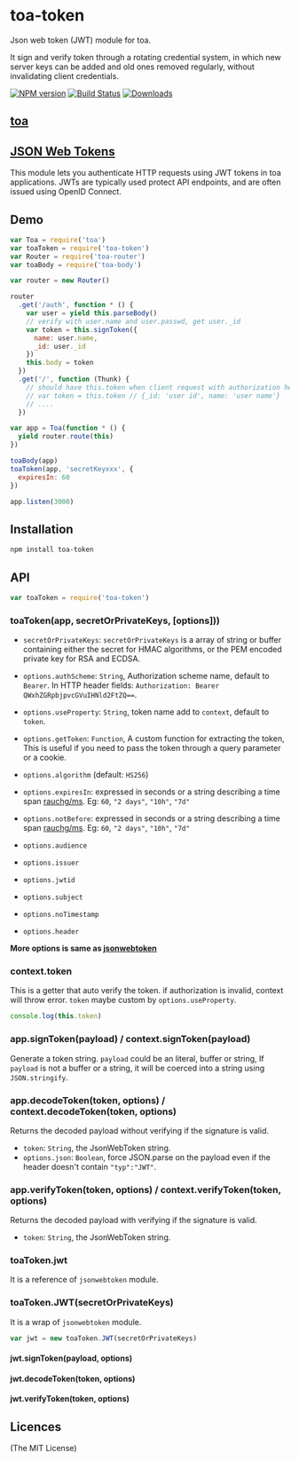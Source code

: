 toa-token
====
Json web token (JWT) module for toa.

It sign and verify token through a rotating credential system, in which new server keys can be added and old ones removed regularly, without invalidating client credentials.

[![NPM version][npm-image]][npm-url]
[![Build Status][travis-image]][travis-url]
[![Downloads][downloads-image]][downloads-url]

## [toa](https://github.com/toajs/toa)

## [JSON Web Tokens](http://self-issued.info/docs/draft-ietf-oauth-json-web-token.html)

This module lets you authenticate HTTP requests using JWT tokens in toa
 applications.  JWTs are typically used protect API endpoints, and are
often issued using OpenID Connect.

## Demo

```js
var Toa = require('toa')
var toaToken = require('toa-token')
var Router = require('toa-router')
var toaBody = require('toa-body')

var router = new Router()

router
  .get('/auth', function * () {
    var user = yield this.parseBody()
    // verify with user.name and user.passwd, get user._id
    var token = this.signToken({
      name: user.name,
      _id: user._id
    })
    this.body = token
  })
  .get('/', function (Thunk) {
    // should have this.token when client request with authorization header.
    // var token = this.token // {_id: 'user id', name: 'user name'}
    // ....
  })

var app = Toa(function * () {
  yield router.route(this)
})

toaBody(app)
toaToken(app, 'secretKeyxxx', {
  expiresIn: 60
})

app.listen(3000)
```

## Installation

```bash
npm install toa-token
```

## API

```js
var toaToken = require('toa-token')
```

### toaToken(app, secretOrPrivateKeys, [options]))

- `secretOrPrivateKeys`: `secretOrPrivateKeys` is a array of string or buffer containing either the secret for HMAC algorithms, or the PEM encoded private key for RSA and ECDSA.

- `options.authScheme`: `String`, Authorization scheme name, default to `Bearer`. In HTTP header fields: `Authorization: Bearer QWxhZGRpbjpvcGVuIHNld2FtZQ==`.
- `options.useProperty`: `String`, token name add to `context`, default to `token`.
- `options.getToken`: `Function`, A custom function for extracting the token, This is useful if you need to pass the token through a query parameter or a cookie.
- `options.algorithm` (default: `HS256`)
- `options.expiresIn`: expressed in seconds or a string describing a time span [rauchg/ms](https://github.com/rauchg/ms.js). Eg: `60`, `"2 days"`, `"10h"`, `"7d"`
- `options.notBefore`: expressed in seconds or a string describing a time span [rauchg/ms](https://github.com/rauchg/ms.js). Eg: `60`, `"2 days"`, `"10h"`, `"7d"`
- `options.audience`
- `options.issuer`
- `options.jwtid`
- `options.subject`
- `options.noTimestamp`
- `options.header`

**More options is same as [jsonwebtoken](https://github.com/auth0/node-jsonwebtoken)**

### context.token

This is a getter that auto verify the token. if authorization is invalid, context will throw error. `token` maybe custom by `options.useProperty`.

```js
console.log(this.token)
```

### app.signToken(payload) / context.signToken(payload)

Generate a token string. `payload` could be an literal, buffer or string, If `payload` is not a buffer or a string, it will be coerced into a string
using `JSON.stringify`.

### app.decodeToken(token, options) / context.decodeToken(token, options)

Returns the decoded payload without verifying if the signature is valid.

- `token`: `String`, the JsonWebToken string.
- `options.json`: `Boolean`, force JSON.parse on the payload even if the header doesn't contain `"typ":"JWT"`.

### app.verifyToken(token, options) / context.verifyToken(token, options)

Returns the decoded payload with verifying if the signature is valid.

- `token`: `String`, the JsonWebToken string.

### toaToken.jwt

It is a reference of `jsonwebtoken` module.

### toaToken.JWT(secretOrPrivateKeys)

It is a wrap of `jsonwebtoken` module.

```js
var jwt = new toaToken.JWT(secretOrPrivateKeys)
```

#### jwt.signToken(payload, options)
#### jwt.decodeToken(token, options)
#### jwt.verifyToken(token, options)

## Licences
(The MIT License)

[npm-url]: https://npmjs.org/package/toa-token
[npm-image]: http://img.shields.io/npm/v/toa-token.svg

[travis-url]: https://travis-ci.org/toajs/toa-token
[travis-image]: http://img.shields.io/travis/toajs/toa-token.svg

[downloads-url]: https://npmjs.org/package/toa-token
[downloads-image]: http://img.shields.io/npm/dm/toa-token.svg?style=flat-square
